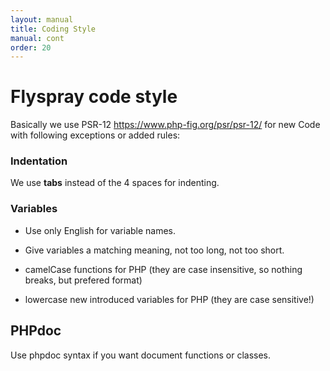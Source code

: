 ```yaml
---
layout: manual
title: Coding Style
manual: cont
order: 20
---
```


# Flyspray code style

Basically we use PSR-12 https://www.php-fig.org/psr/psr-12/ for new Code with following exceptions or added rules:

### Indentation

We use **tabs** instead of the 4 spaces for indenting.

### Variables

* Use only English for variable names.
* Give variables a matching meaning, not too long, not too short.

* camelCase functions for PHP (they are case insensitive, so nothing breaks, but prefered format)
* lowercase new introduced variables for PHP (they are case sensitive!)

## PHPdoc

Use phpdoc syntax if you want document functions or classes.
